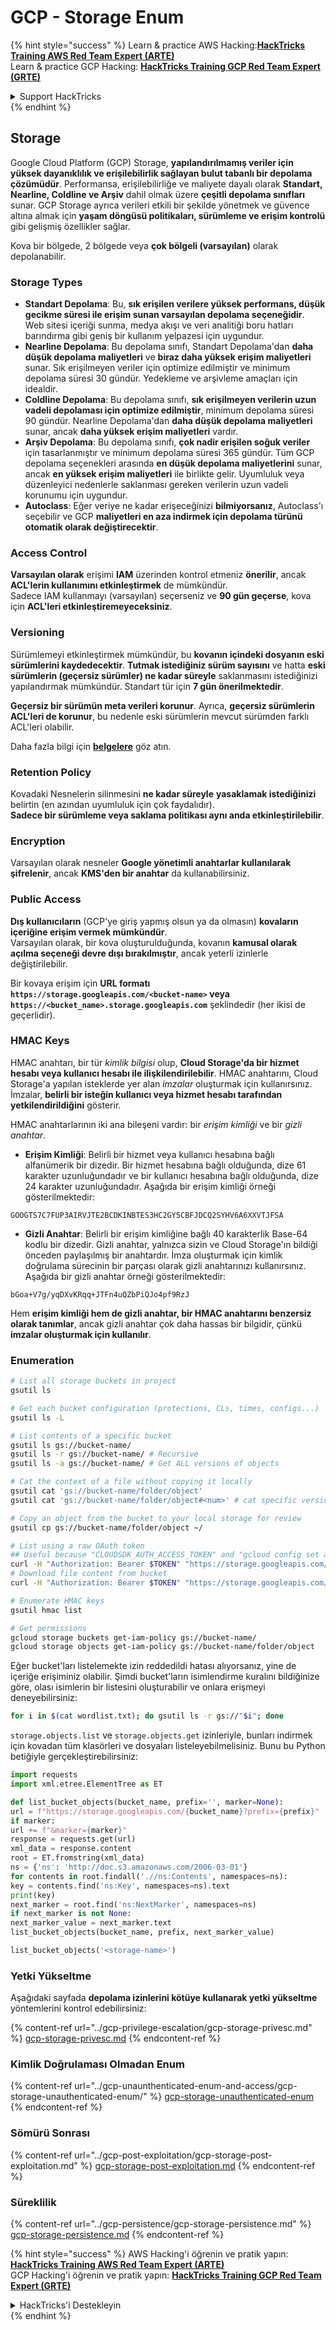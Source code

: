 # GCP - Storage Enum

{% hint style="success" %}
Learn & practice AWS Hacking:<img src="../../../.gitbook/assets/image (1).png" alt="" data-size="line">[**HackTricks Training AWS Red Team Expert (ARTE)**](https://training.hacktricks.xyz/courses/arte)<img src="../../../.gitbook/assets/image (1).png" alt="" data-size="line">\
Learn & practice GCP Hacking: <img src="../../../.gitbook/assets/image (2).png" alt="" data-size="line">[**HackTricks Training GCP Red Team Expert (GRTE)**<img src="../../../.gitbook/assets/image (2).png" alt="" data-size="line">](https://training.hacktricks.xyz/courses/grte)

<details>

<summary>Support HackTricks</summary>

* Check the [**subscription plans**](https://github.com/sponsors/carlospolop)!
* **Join the** 💬 [**Discord group**](https://discord.gg/hRep4RUj7f) or the [**telegram group**](https://t.me/peass) or **follow** us on **Twitter** 🐦 [**@hacktricks\_live**](https://twitter.com/hacktricks\_live)**.**
* **Share hacking tricks by submitting PRs to the** [**HackTricks**](https://github.com/carlospolop/hacktricks) and [**HackTricks Cloud**](https://github.com/carlospolop/hacktricks-cloud) github repos.

</details>
{% endhint %}

## Storage

Google Cloud Platform (GCP) Storage, **yapılandırılmamış veriler için yüksek dayanıklılık ve erişilebilirlik sağlayan bulut tabanlı bir depolama çözümüdür**. Performansa, erişilebilirliğe ve maliyete dayalı olarak **Standart, Nearline, Coldline ve Arşiv** dahil olmak üzere **çeşitli depolama sınıfları** sunar. GCP Storage ayrıca verileri etkili bir şekilde yönetmek ve güvence altına almak için **yaşam döngüsü politikaları, sürümleme ve erişim kontrolü** gibi gelişmiş özellikler sağlar.

Kova bir bölgede, 2 bölgede veya **çok bölgeli (varsayılan)** olarak depolanabilir.

### Storage Types

* **Standart Depolama**: Bu, **sık erişilen verilere yüksek performans, düşük gecikme süresi ile erişim sunan varsayılan depolama seçeneğidir**. Web sitesi içeriği sunma, medya akışı ve veri analitiği boru hatları barındırma gibi geniş bir kullanım yelpazesi için uygundur.
* **Nearline Depolama**: Bu depolama sınıfı, Standart Depolama'dan **daha düşük depolama maliyetleri** ve **biraz daha yüksek erişim maliyetleri** sunar. Sık erişilmeyen veriler için optimize edilmiştir ve minimum depolama süresi 30 gündür. Yedekleme ve arşivleme amaçları için idealdir.
* **Coldline Depolama**: Bu depolama sınıfı, **sık erişilmeyen verilerin uzun vadeli depolaması için optimize edilmiştir**, minimum depolama süresi 90 gündür. Nearline Depolama'dan **daha düşük depolama maliyetleri** sunar, ancak **daha yüksek erişim maliyetleri** vardır.
* **Arşiv Depolama**: Bu depolama sınıfı, **çok nadir erişilen soğuk veriler** için tasarlanmıştır ve minimum depolama süresi 365 gündür. Tüm GCP depolama seçenekleri arasında **en düşük depolama maliyetlerini** sunar, ancak **en yüksek erişim maliyetleri** ile birlikte gelir. Uyumluluk veya düzenleyici nedenlerle saklanması gereken verilerin uzun vadeli korunumu için uygundur.
* **Autoclass**: Eğer veriye ne kadar erişeceğinizi **bilmiyorsanız**, Autoclass'ı seçebilir ve GCP **maliyetleri en aza indirmek için depolama türünü otomatik olarak değiştirecektir**.

### Access Control

**Varsayılan olarak** erişimi **IAM** üzerinden kontrol etmeniz **önerilir**, ancak **ACL'lerin kullanımını etkinleştirmek** de mümkündür.\
Sadece IAM kullanmayı (varsayılan) seçerseniz ve **90 gün geçerse**, kova için **ACL'leri etkinleştiremeyeceksiniz**.

### Versioning

Sürümlemeyi etkinleştirmek mümkündür, bu **kovanın içindeki dosyanın eski sürümlerini kaydedecektir**. **Tutmak istediğiniz sürüm sayısını** ve hatta **eski sürümlerin (geçersiz sürümler) ne kadar süreyle** saklanmasını istediğinizi yapılandırmak mümkündür. Standart tür için **7 gün önerilmektedir**.

**Geçersiz bir sürümün meta verileri korunur**. Ayrıca, **geçersiz sürümlerin ACL'leri de korunur**, bu nedenle eski sürümlerin mevcut sürümden farklı ACL'leri olabilir.

Daha fazla bilgi için [**belgelere**](https://cloud.google.com/storage/docs/object-versioning) göz atın.

### Retention Policy

Kovadaki Nesnelerin silinmesini **ne kadar süreyle** **yasaklamak istediğinizi** belirtin (en azından uyumluluk için çok faydalıdır).\
**Sadece bir sürümleme veya saklama politikası aynı anda etkinleştirilebilir**.

### Encryption

Varsayılan olarak nesneler **Google yönetimli anahtarlar kullanılarak şifrelenir**, ancak **KMS'den bir anahtar** da kullanabilirsiniz.

### Public Access

**Dış kullanıcıların** (GCP'ye giriş yapmış olsun ya da olmasın) **kovaların içeriğine erişim vermek mümkündür**.\
Varsayılan olarak, bir kova oluşturulduğunda, kovanın **kamusal olarak açılma seçeneği devre dışı bırakılmıştır**, ancak yeterli izinlerle değiştirilebilir.

Bir kovaya erişim için **URL formatı** **`https://storage.googleapis.com/<bucket-name>` veya `https://<bucket_name>.storage.googleapis.com`** şeklindedir (her ikisi de geçerlidir).

### HMAC Keys

HMAC anahtarı, bir tür _kimlik bilgisi_ olup, **Cloud Storage'da bir hizmet hesabı veya kullanıcı hesabı ile ilişkilendirilebilir**. HMAC anahtarını, Cloud Storage'a yapılan isteklerde yer alan _imzalar_ oluşturmak için kullanırsınız. İmzalar, **belirli bir isteğin kullanıcı veya hizmet hesabı tarafından yetkilendirildiğini** gösterir.

HMAC anahtarlarının iki ana bileşeni vardır: bir _erişim kimliği_ ve bir _gizli anahtar_.

*   **Erişim Kimliği**: Belirli bir hizmet veya kullanıcı hesabına bağlı alfanümerik bir dizedir. Bir hizmet hesabına bağlı olduğunda, dize 61 karakter uzunluğundadır ve bir kullanıcı hesabına bağlı olduğunda, dize 24 karakter uzunluğundadır. Aşağıda bir erişim kimliği örneği gösterilmektedir:

`GOOGTS7C7FUP3AIRVJTE2BCDKINBTES3HC2GY5CBFJDCQ2SYHV6A6XXVTJFSA`
*   **Gizli Anahtar**: Belirli bir erişim kimliğine bağlı 40 karakterlik Base-64 kodlu bir dizedir. Gizli anahtar, yalnızca sizin ve Cloud Storage'ın bildiği önceden paylaşılmış bir anahtardır. İmza oluşturmak için kimlik doğrulama sürecinin bir parçası olarak gizli anahtarınızı kullanırsınız. Aşağıda bir gizli anahtar örneği gösterilmektedir:

`bGoa+V7g/yqDXvKRqq+JTFn4uQZbPiQJo4pf9RzJ`

Hem **erişim kimliği hem de gizli anahtar, bir HMAC anahtarını benzersiz olarak tanımlar**, ancak gizli anahtar çok daha hassas bir bilgidir, çünkü **imzalar oluşturmak için kullanılır**.

### Enumeration
```bash
# List all storage buckets in project
gsutil ls

# Get each bucket configuration (protections, CLs, times, configs...)
gsutil ls -L

# List contents of a specific bucket
gsutil ls gs://bucket-name/
gsutil ls -r gs://bucket-name/ # Recursive
gsutil ls -a gs://bucket-name/ # Get ALL versions of objects

# Cat the context of a file without copying it locally
gsutil cat 'gs://bucket-name/folder/object'
gsutil cat 'gs://bucket-name/folder/object#<num>' # cat specific version

# Copy an object from the bucket to your local storage for review
gsutil cp gs://bucket-name/folder/object ~/

# List using a raw OAuth token
## Useful because "CLOUDSDK_AUTH_ACCESS_TOKEN" and "gcloud config set auth/access_token_file" doesn't work with gsutil
curl -H "Authorization: Bearer $TOKEN" "https://storage.googleapis.com/storage/v1/b/<storage-name>/o"
# Download file content from bucket
curl -H "Authorization: Bearer $TOKEN" "https://storage.googleapis.com/storage/v1/b/supportstorage-58249/o/flag.txt?alt=media" --output -

# Enumerate HMAC keys
gsutil hmac list

# Get permissions
gcloud storage buckets get-iam-policy gs://bucket-name/
gcloud storage objects get-iam-policy gs://bucket-name/folder/object
```
Eğer bucket'ları listelemekte izin reddedildi hatası alıyorsanız, yine de içeriğe erişiminiz olabilir. Şimdi bucket'ların isimlendirme kuralını bildiğinize göre, olası isimlerin bir listesini oluşturabilir ve onlara erişmeyi deneyebilirsiniz:
```bash
for i in $(cat wordlist.txt); do gsutil ls -r gs://"$i"; done
```
`storage.objects.list` ve `storage.objects.get` izinleriyle, bunları indirmek için kovadan tüm klasörleri ve dosyaları listeleyebilmelisiniz. Bunu bu Python betiğiyle gerçekleştirebilirsiniz:
```python
import requests
import xml.etree.ElementTree as ET

def list_bucket_objects(bucket_name, prefix='', marker=None):
url = f"https://storage.googleapis.com/{bucket_name}?prefix={prefix}"
if marker:
url += f"&marker={marker}"
response = requests.get(url)
xml_data = response.content
root = ET.fromstring(xml_data)
ns = {'ns': 'http://doc.s3.amazonaws.com/2006-03-01'}
for contents in root.findall('.//ns:Contents', namespaces=ns):
key = contents.find('ns:Key', namespaces=ns).text
print(key)
next_marker = root.find('ns:NextMarker', namespaces=ns)
if next_marker is not None:
next_marker_value = next_marker.text
list_bucket_objects(bucket_name, prefix, next_marker_value)

list_bucket_objects('<storage-name>')
```
### Yetki Yükseltme

Aşağıdaki sayfada **depolama izinlerini kötüye kullanarak yetki yükseltme** yöntemlerini kontrol edebilirsiniz:

{% content-ref url="../gcp-privilege-escalation/gcp-storage-privesc.md" %}
[gcp-storage-privesc.md](../gcp-privilege-escalation/gcp-storage-privesc.md)
{% endcontent-ref %}

### Kimlik Doğrulaması Olmadan Enum

{% content-ref url="../gcp-unaunthenticated-enum-and-access/gcp-storage-unauthenticated-enum/" %}
[gcp-storage-unauthenticated-enum](../gcp-unaunthenticated-enum-and-access/gcp-storage-unauthenticated-enum/)
{% endcontent-ref %}

### Sömürü Sonrası

{% content-ref url="../gcp-post-exploitation/gcp-storage-post-exploitation.md" %}
[gcp-storage-post-exploitation.md](../gcp-post-exploitation/gcp-storage-post-exploitation.md)
{% endcontent-ref %}

### Süreklilik

{% content-ref url="../gcp-persistence/gcp-storage-persistence.md" %}
[gcp-storage-persistence.md](../gcp-persistence/gcp-storage-persistence.md)
{% endcontent-ref %}

{% hint style="success" %}
AWS Hacking'i öğrenin ve pratik yapın:<img src="../../../.gitbook/assets/image (1).png" alt="" data-size="line">[**HackTricks Training AWS Red Team Expert (ARTE)**](https://training.hacktricks.xyz/courses/arte)<img src="../../../.gitbook/assets/image (1).png" alt="" data-size="line">\
GCP Hacking'i öğrenin ve pratik yapın: <img src="../../../.gitbook/assets/image (2).png" alt="" data-size="line">[**HackTricks Training GCP Red Team Expert (GRTE)**<img src="../../../.gitbook/assets/image (2).png" alt="" data-size="line">](https://training.hacktricks.xyz/courses/grte)

<details>

<summary>HackTricks'i Destekleyin</summary>

* [**abonelik planlarını**](https://github.com/sponsors/carlospolop) kontrol edin!
* **💬 [**Discord grubuna**](https://discord.gg/hRep4RUj7f) veya [**telegram grubuna**](https://t.me/peass) katılın ya da **Twitter'da** 🐦 [**@hacktricks\_live**](https://twitter.com/hacktricks\_live)**'i takip edin.**
* **Hacking ipuçlarını paylaşmak için** [**HackTricks**](https://github.com/carlospolop/hacktricks) ve [**HackTricks Cloud**](https://github.com/carlospolop/hacktricks-cloud) github reposuna PR gönderin.

</details>
{% endhint %}
